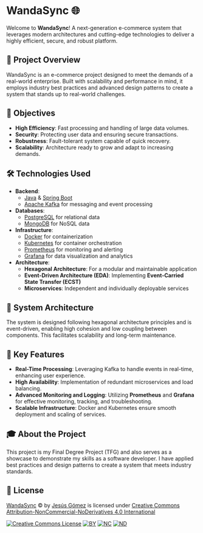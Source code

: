 # WandaSync 🌐

Welcome to **WandaSync**! A next-generation e-commerce system that leverages modern architectures and cutting-edge technologies to deliver a highly efficient, secure, and robust platform.

## 🚀 Project Overview

WandaSync is an e-commerce project designed to meet the demands of a real-world enterprise. Built with scalability and performance in mind, it employs industry best practices and advanced design patterns to create a system that stands up to real-world challenges.

## 🎯 Objectives

- **High Efficiency**: Fast processing and handling of large data volumes.
- **Security**: Protecting user data and ensuring secure transactions.
- **Robustness**: Fault-tolerant system capable of quick recovery.
- **Scalability**: Architecture ready to grow and adapt to increasing demands.

## 🛠️ Technologies Used

- **Backend**:
  - [Java](https://www.java.com/) & [Spring Boot](https://spring.io/projects/spring-boot)
  - [Apache Kafka](https://kafka.apache.org/) for messaging and event processing
- **Databases**:
  - [PostgreSQL](https://www.postgresql.org/) for relational data
  - [MongoDB](https://www.mongodb.com/) for NoSQL data
- **Infrastructure**:
  - [Docker](https://www.docker.com/) for containerization
  - [Kubernetes](https://kubernetes.io/) for container orchestration
  - [Prometheus](https://prometheus.io/) for monitoring and alerting
  - [Grafana](https://grafana.com/) for data visualization and analytics
- **Architecture**:
  - **Hexagonal Architecture**: For a modular and maintainable application
  - **Event-Driven Architecture (EDA)**: Implementing **Event-Carried State Transfer (ECST)**
  - **Microservices**: Independent and individually deployable services

## 📐 System Architecture

The system is designed following hexagonal architecture principles and is event-driven, enabling high cohesion and low coupling between components. This facilitates scalability and long-term maintenance.

## 🌟 Key Features

- **Real-Time Processing**: Leveraging Kafka to handle events in real-time, enhancing user experience.
- **High Availability**: Implementation of redundant microservices and load balancing.
- **Advanced Monitoring and Logging**: Utilizing **Prometheus** and **Grafana** for effective monitoring, tracking, and troubleshooting.
- **Scalable Infrastructure**: Docker and Kubernetes ensure smooth deployment and scaling of services.

## 🎓 About the Project

This project is my Final Degree Project (TFG) and also serves as a showcase to demonstrate my skills as a software developer. I have applied best practices and design patterns to create a system that meets industry standards.

## 📄 License

[WandaSync](https://github.com/jggomeztocino/WandaSync) © by [Jesús Gómez](http://www.linkedin.com/in/jggomeztocino) is licensed under [Creative Commons Attribution-NonCommercial-NoDerivatives 4.0 International](https://creativecommons.org/licenses/by-nc-nd/4.0/?ref=chooser-v1)

[![Creative Commons License](https://mirrors.creativecommons.org/presskit/icons/cc.svg?ref=chooser-v1)](https://creativecommons.org/licenses/by-nc-nd/4.0/?ref=chooser-v1)
[![BY](https://mirrors.creativecommons.org/presskit/icons/by.svg?ref=chooser-v1)](https://creativecommons.org/licenses/by-nc-nd/4.0/?ref=chooser-v1)
[![NC](https://mirrors.creativecommons.org/presskit/icons/nc.svg?ref=chooser-v1)](https://creativecommons.org/licenses/by-nc-nd/4.0/?ref=chooser-v1)
[![ND](https://mirrors.creativecommons.org/presskit/icons/nd.svg?ref=chooser-v1)](https://creativecommons.org/licenses/by-nc-nd/4.0/?ref=chooser-v1)
